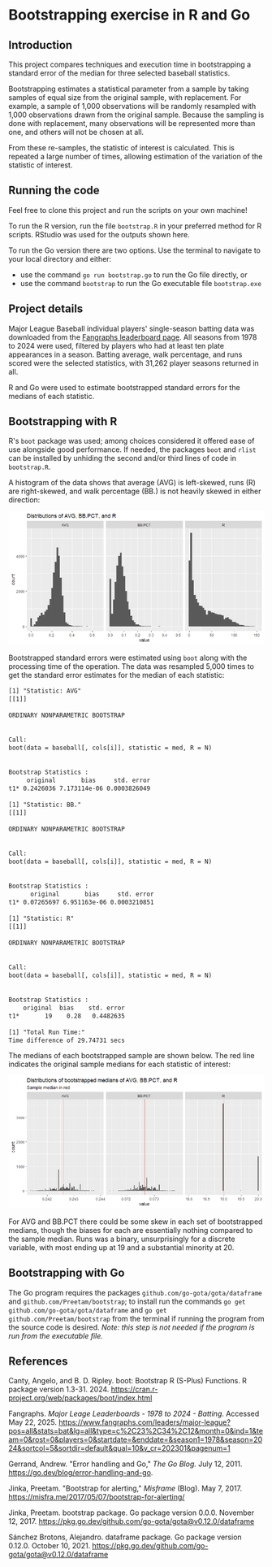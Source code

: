 # Bootstrapping exercise in R and Go

## Introduction

This project compares techniques and execution time in bootstrapping a standard error of the median for three selected baseball statistics.

Bootstrapping estimates a statistical parameter from a sample by taking samples of equal size from the original sample, with replacement.  For example, a sample of 1,000 observations will be randomly resampled with 1,000 observations drawn from the original sample.  Because  the sampling is done with replacement, many observations will be represented more than one, and others will not be chosen at all.

From these re-samples, the statistic of interest is calculated.  This is repeated a large number of times, allowing estimation of the variation of the statistic of interest.

## Running the code

Feel free to clone this project and run the scripts on your own machine!

To run the R version, run the file `bootstrap.R` in your preferred method for R scripts.  RStudio was used for the outputs shown here.

To run the Go version there are two options.  Use the terminal to navigate to your local directory and either:
* use the command `go run bootstrap.go` to run the Go file directly, or
* use the command  `bootstrap` to run the Go executable file `bootstrap.exe`

## Project details

Major League Baseball individual players' single-season batting data was downloaded from the [Fangraphs leaderboard page](https://www.fangraphs.com/leaders/major-league?pos=all&stats=bat&lg=all).  All seasons from 1978 to 2024 were used, filtered by players who had at least ten plate appearances in a season.  Batting average, walk percentage, and runs scored were the selected statistics, with 31,262 player seasons returned in all.

R and Go were used to estimate bootstrapped standard errors for the medians of each statistic.

## Bootstrapping with R

R's `boot` package was used; among choices considered it offered ease of use alongside good performance.  If needed, the packages `boot` and `rlist` can be installed by unhiding the second and/or third lines of code in `bootstrap.R`.

A histogram of the data shows that average (AVG) is left-skewed, runs (R) are right-skewed, and walk percentage (BB.) is not heavily skewed in either direction:

![R histogram of AVG, BB%, R](Rplot01.png)

Bootstrapped standard errors were estimated using `boot` along with the processing time of the operation.  The data was resampled 5,000 times to get the standard error estimates for the median of each statistic:

```
[1] "Statistic: AVG"
[[1]]

ORDINARY NONPARAMETRIC BOOTSTRAP


Call:
boot(data = baseball[, cols[i]], statistic = med, R = N)


Bootstrap Statistics :
     original       bias     std. error
t1* 0.2426036 7.173114e-06 0.0003826049

[1] "Statistic: BB."
[[1]]

ORDINARY NONPARAMETRIC BOOTSTRAP


Call:
boot(data = baseball[, cols[i]], statistic = med, R = N)


Bootstrap Statistics :
      original       bias     std. error
t1* 0.07265697 6.951163e-06 0.0003210851

[1] "Statistic: R"
[[1]]

ORDINARY NONPARAMETRIC BOOTSTRAP


Call:
boot(data = baseball[, cols[i]], statistic = med, R = N)


Bootstrap Statistics :
    original  bias    std. error
t1*       19    0.28   0.4482635

[1] "Total Run Time:"
Time difference of 29.74731 secs
```

The medians of each bootstrapped sample are shown below.  The red line indicates the original sample medians for each statistic of interest:

![R histogram of bootstrapped medians of AVG, BB%, R](Rplot02.png)

For AVG and BB.PCT there could be some skew in each set of bootstrapped medians, though the biases for each are essentially nothing compared to the sample median.  Runs was a binary, unsurprisingly for a discrete variable, with most ending up at 19 and a substantial minority at 20.

## Bootstrapping with Go

The Go program requires the packages `github.com/go-gota/gota/dataframe` and `github.com/Preetam/bootstrap`; to install run the commands `go get github.com/go-gota/gota/dataframe` and `go get github.com/Preetam/bootstrap` from the terminal if running the program from the source code is desired.  _Note: this step is not needed if the program is run from the executable file._



## References

Canty, Angelo, and B. D. Ripley.  boot: Bootstrap R (S-Plus) Functions. R package version 1.3-31.  2024.  https://cran.r-project.org/web/packages/boot/index.html

Fangraphs.  _Major Leage Leaderboards - 1978 to 2024 - Batting_.  Accessed May 22, 2025.  https://www.fangraphs.com/leaders/major-league?pos=all&stats=bat&lg=all&type=c%2C23%2C34%2C12&month=0&ind=1&team=0&rost=0&players=0&startdate=&enddate=&season1=1978&season=2024&sortcol=5&sortdir=default&qual=10&v_cr=202301&pagenum=1

Gerrand, Andrew.  "Error handling and Go," _The Go Blog._  July 12, 2011.  https://go.dev/blog/error-handling-and-go.

Jinka, Preetam.  "Bootstrap for alerting," _Misframe_ (Blog).  May 7, 2017.  https://misfra.me/2017/05/07/bootstrap-for-alerting/

Jinka, Preetam.  bootstrap package.  Go package version 0.0.0.  November 12, 2017.  https://pkg.go.dev/github.com/go-gota/gota@v0.12.0/dataframe

Sánchez Brotons, Alejandro.  dataframe package.  Go package version 0.12.0.  October 10, 2021.  https://pkg.go.dev/github.com/go-gota/gota@v0.12.0/dataframe
